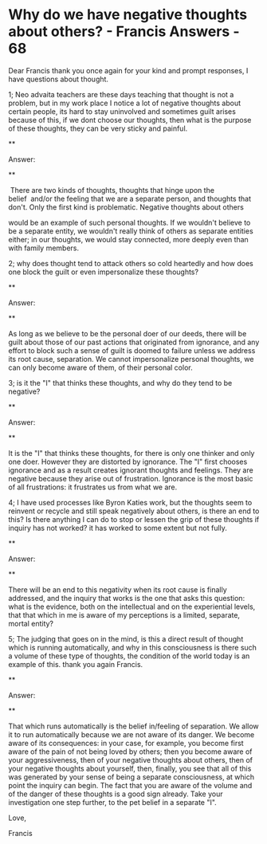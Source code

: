 # Why do we have negative thoughts about others? - Francis Answers - 68

Dear Francis thank you once again for your kind and prompt responses, I have questions about thought. 

1; Neo advaita teachers are these days teaching that thought is not a problem, but in my work place I notice a lot of negative thoughts about certain people, its hard to stay uninvolved and sometimes guilt arises because of this, if we dont choose our thoughts, then what is the purpose of these thoughts, they can be very sticky and painful.

**

Answer:

**

&nbsp;There are two kinds of thoughts, thoughts that hinge upon the belief&nbsp;&nbsp;and/or the feeling that we are a separate person, and thoughts that don't. Only the first kind is problematic. Negative thoughts about others&nbsp;

would be an example of such personal thoughts. If we wouldn't believe to be a separate entity, we wouldn't really think of others as separate entities either; in our thoughts, we would stay connected, more deeply even than with family members.

2; why does thought tend to attack others so cold heartedly and how does one block the guilt or even impersonalize these thoughts? 

**

Answer:&nbsp;

**

As long as we believe to be the personal doer of our deeds, there will be guilt about those of our past actions that originated from ignorance, and any effort to block such a sense of guilt is doomed to failure unless we address its root cause, separation. We cannot impersonalize personal thoughts, we can only become aware of them, of their personal color.

3; is it the &quot;I&quot; that thinks these thoughts, and why do they tend to be negative? 

**

Answer:

**

It is the &quot;I&quot; that thinks these thoughts, for there is only one thinker and only one doer. However they are distorted by ignorance. The &quot;I&quot; first chooses ignorance and as a result creates ignorant thoughts and feelings. They are negative because they arise out of frustration. Ignorance is the most basic of all frustrations: it frustrates us from what we are.

4; I have used processes like Byron Katies work, but the thoughts seem to reinvent or recycle and still speak negatively about others, is there an end to this? Is there anything I can do to stop or lessen the grip of these thoughts if inquiry has not worked? it has worked to some extent but not fully. 

**

Answer:&nbsp;

**

There will be an end to this negativity when its root cause is finally addressed, and the inquiry that works is the one that asks this question: what is the evidence, both on the intellectual and on the experiential levels, that that which in me is aware of my perceptions is a limited, separate, mortal entity?

5; The judging that goes on in the mind, is this a direct result of thought which is running automatically, and why in this consciousness is there such a volume of these type of thoughts, the condition of the world today is an example of this. thank you again Francis.

**

Answer:&nbsp;

**

That which runs automatically is the belief in/feeling of separation. We allow it to run automatically because we are not aware of its danger. We become aware of its consequences: in your case, for example, you become first aware of the pain of not being loved by others; then you become aware of your aggressiveness, then of your negative thoughts about others, then of your negative thoughts about yourself, then, finally, you see that all of this was generated by your sense of being a separate consciousness, at which point the inquiry can begin. The fact that you are aware of the volume and of the danger of these thoughts is a good sign already. Take your investigation one step further, to the pet belief in a separate &quot;I&quot;.

Love,

Francis


